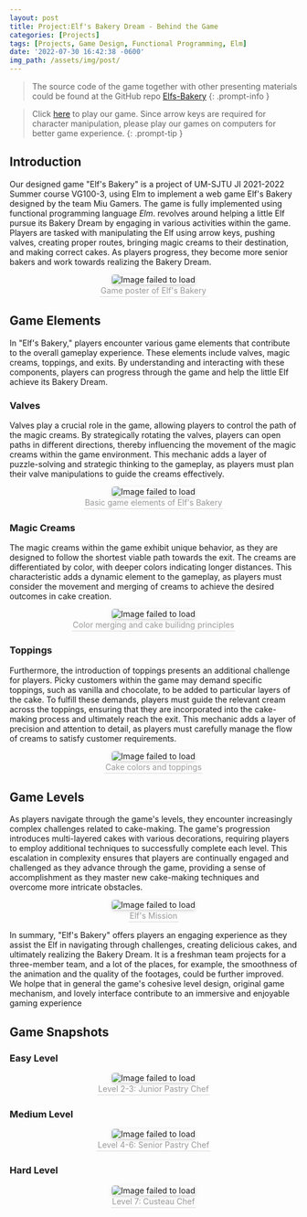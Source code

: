 ```yaml
---
layout: post
title: Project:Elf's Bakery Dream - Behind the Game
categories: [Projects]
tags: [Projects, Game Design, Functional Programming, Elm]
date: '2022-07-30 16:42:38 -0600'
img_path: /assets/img/post/
---
```


> The source code of the game together with other presenting materials could be found at the GitHub repo [Elfs-Bakery](https://github.com/ziming-zh/Elfs-Bakery/)
{: .prompt-info }

> Click [here](https://focs.ji.sjtu.edu.cn/silverfocs/demo/2022/p2team17/) to play our game. Since arrow keys are required for character manipulation, please play our games on computers for better game experience.
{: .prompt-tip }

## Introduction 

Our designed game "Elf's Bakery" is a project of UM-SJTU JI 2021-2022 Summer course VG100-3, using Elm to implement a web game Elf's Bakery designed by the team Miu Gamers. The game is fully implemented using functional programming language *Elm*. revolves around helping a little Elf pursue its Bakery Dream by engaging in various activities within the game. Players are tasked with manipulating the Elf using arrow keys, pushing valves, creating proper routes, bringing magic creams to their destination, and making correct cakes. As players progress, they become more senior bakers and work towards realizing the Bakery Dream.

<center>
    <img style="border-radius: 0.3125em;
    box-shadow: 0 2px 4px 0 rgba(34,36,38,.12),0 2px 10px 0 rgba(34,36,38,.08);" 
    src="ELF-1.png" alt="Image failed to load">
    <br>
    <div style="color:orange; border-bottom: 1px solid #d9d9d9;
    display: inline-block;
    color: #999;
    padding: 2px;">  Game poster of Elf's Bakery </div>
</center>

## Game Elements 

In "Elf's Bakery," players encounter various game elements that contribute to the overall gameplay experience. These elements include valves, magic creams, toppings, and exits. By understanding and interacting with these components, players can progress through the game and help the little Elf achieve its Bakery Dream.



### Valves

Valves play a crucial role in the game, allowing players to control the path of the magic creams. By strategically rotating the valves, players can open paths in different directions, thereby influencing the movement of the magic creams within the game environment. This mechanic adds a layer of puzzle-solving and strategic thinking to the gameplay, as players must plan their valve manipulations to guide the creams effectively.

<center>
    <img style="border-radius: 0.3125em;
    box-shadow: 0 2px 4px 0 rgba(34,36,38,.12),0 2px 10px 0 rgba(34,36,38,.08);" 
    src="ELF-2.png" alt="Image failed to load">
    <br>
    <div style="color:orange; border-bottom: 1px solid #d9d9d9;
    display: inline-block;
    color: #999;
    padding: 2px;">  Basic game elements of Elf's Bakery </div>
</center>

### Magic Creams

The magic creams within the game exhibit unique behavior, as they are designed to follow the shortest viable path towards the exit. The creams are differentiated by color, with deeper colors indicating longer distances. This characteristic adds a dynamic element to the gameplay, as players must consider the movement and merging of creams to achieve the desired outcomes in cake creation.

<center>
    <img style="border-radius: 0.3125em;
    box-shadow: 0 2px 4px 0 rgba(34,36,38,.12),0 2px 10px 0 rgba(34,36,38,.08);" 
    src="ELF-4.png" alt="Image failed to load">
    <br>
    <div style="color:orange; border-bottom: 1px solid #d9d9d9;
    display: inline-block;
    color: #999;
    padding: 2px;">  Color merging and cake builidng principles </div>
</center>

### Toppings

Furthermore, the introduction of toppings presents an additional challenge for players. Picky customers within the game may demand specific toppings, such as vanilla and chocolate, to be added to particular layers of the cake. To fulfill these demands, players must guide the relevant cream across the toppings, ensuring that they are incorporated into the cake-making process and ultimately reach the exit. This mechanic adds a layer of precision and attention to detail, as players must carefully manage the flow of creams to satisfy customer requirements.

<center>
    <img style="border-radius: 0.3125em;
    box-shadow: 0 2px 4px 0 rgba(34,36,38,.12),0 2px 10px 0 rgba(34,36,38,.08);" 
    src="ELF-3.png" alt="Image failed to load">
    <br>
    <div style="color:orange; border-bottom: 1px solid #d9d9d9;
    display: inline-block;
    color: #999;
    padding: 2px;">  Cake colors and toppings </div>
</center>

## Game Levels

As players navigate through the game's levels, they encounter increasingly complex challenges related to cake-making. The game's progression introduces multi-layered cakes with various decorations, requiring players to employ additional techniques to successfully complete each level. This escalation in complexity ensures that players are continually engaged and challenged as they advance through the game, providing a sense of accomplishment as they master new cake-making techniques and overcome more intricate obstacles.

<center>
    <img style="border-radius: 0.3125em;
    box-shadow: 0 2px 4px 0 rgba(34,36,38,.12),0 2px 10px 0 rgba(34,36,38,.08);" 
    src="ELF-8.png" alt="Image failed to load">
    <br>
    <div style="color:orange; border-bottom: 1px solid #d9d9d9;
    display: inline-block;
    color: #999;
    padding: 2px;">  Elf's Mission </div>
</center>

In summary, "Elf's Bakery" offers players an engaging experience as they assist the Elf in navigating through challenges, creating delicious cakes, and ultimately realizing the Bakery Dream. It is a freshman team projects for a three-member team, and a lot of the places, for example, the smoothness of the animation and the quality of the footages, could be further improved. We holpe that in general the game's cohesive level design, original game mechanism, and lovely interface contribute to an immersive and enjoyable gaming experience





## Game Snapshots

### Easy Level

<center>
    <img style="border-radius: 0.3125em;
    box-shadow: 0 2px 4px 0 rgba(34,36,38,.12),0 2px 10px 0 rgba(34,36,38,.08);" 
    src="ELF-5.png" alt="Image failed to load">
    <br>
    <div style="color:orange; border-bottom: 1px solid #d9d9d9;
    display: inline-block;
    color: #999;
    padding: 2px;">  Level 2-3: Junior Pastry Chef </div>
</center>

### Medium Level

<center>
    <img style="border-radius: 0.3125em;
    box-shadow: 0 2px 4px 0 rgba(34,36,38,.12),0 2px 10px 0 rgba(34,36,38,.08);" 
    src="ELF-6.png" alt="Image failed to load">
    <br>
    <div style="color:orange; border-bottom: 1px solid #d9d9d9;
    display: inline-block;
    color: #999;
    padding: 2px;">  Level 4-6: Senior Pastry Chef </div>
</center>

### Hard Level

<center>
    <img style="border-radius: 0.3125em;
    box-shadow: 0 2px 4px 0 rgba(34,36,38,.12),0 2px 10px 0 rgba(34,36,38,.08);" 
    src="ELF-7.png" alt="Image failed to load">
    <br>
    <div style="color:orange; border-bottom: 1px solid #d9d9d9;
    display: inline-block;
    color: #999;
    padding: 2px;">  Level 7: Custeau Chef </div>
</center>